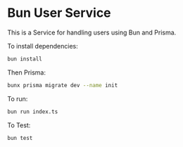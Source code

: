 # Bun User Service

This is a Service for handling users using Bun and Prisma.

To install dependencies:

```bash
bun install
```

Then Prisma:
```bash
bunx prisma migrate dev --name init
```


To run:
```bash
bun run index.ts
```

To Test:
```bash
bun test
```

